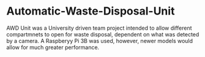 # Automatic-Waste-Disposal-Unit
AWD Unit was a University driven team project intended to allow different compartmnets to open for waste disposal, dependent on what was detected by a camera. A Raspberyy Pi 3B was used, however, newer models would allow for much greater performance.
